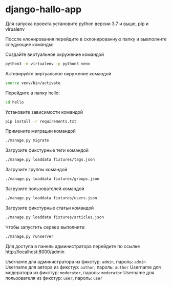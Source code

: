 # django-hallo-app

Для запуска проекта установите python версии 3.7 и выше, pip и virualenv

Поссле клонирования перейдите в склонированную папку и вывполните следующие команды:

Создайте виртуальное окружение командой
```bash
python3 -m virtualenv -p python3 venv
```

Активируйте виртуальное окружение командой
```bash
source venv/bin/activate
```

Перейдите в папку hello:
```bash
cd hello
```

Установите зависимости командой

```bash
pip install -r requirements.txt
```

Примените миграции командой
```bash
./manage.py migrate
```

Загрузите фикстурные теги командой
```bash
./manage.py loaddata fixtures/tags.json
```

Загрузите группы командой
```bash
./manage.py loaddata fixtures/groups.json
```

Загрузите пользователей командой
```bash
./manage.py loaddata fixtures/users.json
```

Загрузите фикстурные статьи командой
```bash
./manage.py loaddata fixtures/articles.json
```

Чтобы запустить сервер выполните:

```bash
./manage.py runserver
```

Для доступа в панель администратора перейдите по ссылке http://localhost:8000/admin

Username для администратора из фикстур: `admin`, пароль: `admin`
Username для автора из фикстур: `author`, пароль: `author`
Username для модератора из фикстур: `moderator`, пароль: `moderator`
Username для пользователя из фикстур: `user`, пароль: `user`
